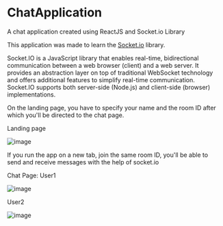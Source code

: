 # ChatApplication
A chat application created using ReactJS and Socket.io Library

This application was made to learn the [Socket.io](https://socket.io/) library. 

Socket.IO is a JavaScript library that enables real-time, bidirectional communication between a web browser (client) and a web server. It provides an abstraction layer on top of traditional WebSocket technology and offers additional features to simplify real-time communication. Socket.IO supports both server-side (Node.js) and client-side (browser) implementations.

On the landing page, you have to specify your name and the room ID after which you'll be directed to the chat page.

Landing page


![image](https://github.com/RushilShivade/ChatApplication/assets/116446026/099450ce-9780-48ff-b8e5-9c4e328056c5)


If you run the app on a new tab, join the same room ID, you'll be able to send and receive messages with the help of socket.io

Chat Page:
User1


![image](https://github.com/RushilShivade/ChatApplication/assets/116446026/0d602bf9-c1f0-4af8-8697-6f86f973bd8b)

User2


![image](https://github.com/RushilShivade/ChatApplication/assets/116446026/7fcf438a-01aa-464d-955d-91cfaa79ac1f)

